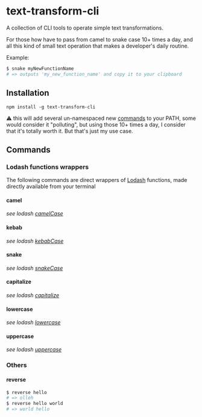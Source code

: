 # text-transform-cli
A collection of CLI tools to operate simple text transformations.

For those how have to pass from camel to snake case 10+ times a day, and all this kind of small text operation that makes a developer's daily routine.

Example:
```sh
$ snake myNewFunctionName
# => outputs 'my_new_function_name' and copy it to your clipboard
```

## Installation
```
npm install -g text-transform-cli
```
:warning: this will add several un-namespaced new [commands](#commands) to your PATH, some would consider it "polluting", but using those 10+ times a day, I consider that it's totally worth it. But that's just my use case.

## Commands

### Lodash functions wrappers
The following commands are direct wrappers of [Lodash](http://lodash.com) functions, made directly available from your terminal

#### camel
*see lodash [camelCase](http://lodash.com/docs#camelCase)*
#### kebab
*see lodash [kebabCase](http://lodash.com/docs#kebabCase)*
#### snake
*see lodash [snakeCase](http://lodash.com/docs#snakeCase)*
#### capitalize
*see lodash  [capitalize](http://lodash.com/docs#capitalize)*
#### lowercase
*see lodash  [lowercase](http://lodash.com/docs#lowerCase)*
#### uppercase
*see lodash  [uppercase](http://lodash.com/docs#upperCase)*

### Others
#### reverse
```sh
$ reverse hello
# => olleh
$ reverse hello world
# => world hello
```
